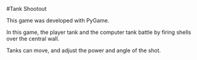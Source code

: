#Tank Shootout

This game was developed with PyGame.

In this game, the player tank and the computer tank battle by firing shells over the central wall. 

Tanks can move, and adjust the power and angle of the shot.


